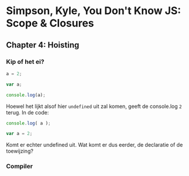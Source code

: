 # Simpson, Kyle, You Don't Know JS: Scope & Closures
## Chapter 4: Hoisting

### Kip of het ei?
```javascript
a = 2;

var a;

console.log(a);
```
Hoewel het lijkt alsof hier ``undefined`` uit zal komen, geeft de console.log ``2`` terug.
In de code:
```javascript
console.log( a );

var a = 2;
```
Komt er echter undefined uit.
Wat komt er dus eerder, de declaratie of de toewijzing?

### Compiler
